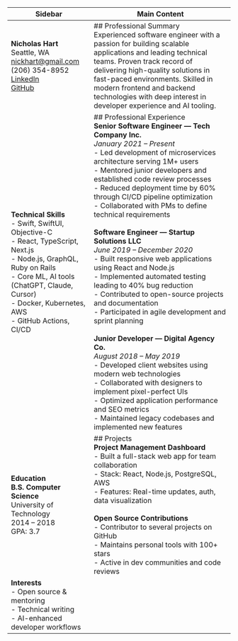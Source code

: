 | Sidebar                                                                                                   | Main Content |
|-----------------------------------------------------------------------------------------------------------|--------------|
| **Nicholas Hart**<br>Seattle, WA<br><nickhart@gmail.com><br>(206) 354-8952<br>[LinkedIn](https://linkedin.com/in/seanickhart)<br>[GitHub](https://github.com/nickhart) | ## Professional Summary<br>Experienced software engineer with a passion for building scalable applications and leading technical teams. Proven track record of delivering high-quality solutions in fast-paced environments. Skilled in modern frontend and backend technologies with deep interest in developer experience and AI tooling. |
| **Technical Skills**<br>- Swift, SwiftUI, Objective-C<br>- React, TypeScript, Next.js<br>- Node.js, GraphQL, Ruby on Rails<br>- Core ML, AI tools (ChatGPT, Claude, Cursor)<br>- Docker, Kubernetes, AWS<br>- GitHub Actions, CI/CD | ## Professional Experience<br>**Senior Software Engineer — Tech Company Inc.**<br>_January 2021 – Present_<br>- Led development of microservices architecture serving 1M+ users<br>- Mentored junior developers and established code review processes<br>- Reduced deployment time by 60% through CI/CD pipeline optimization<br>- Collaborated with PMs to define technical requirements<br><br>**Software Engineer — Startup Solutions LLC**<br>_June 2019 – December 2020_<br>- Built responsive web applications using React and Node.js<br>- Implemented automated testing leading to 40% bug reduction<br>- Contributed to open-source projects and documentation<br>- Participated in agile development and sprint planning<br><br>**Junior Developer — Digital Agency Co.**<br>_August 2018 – May 2019_<br>- Developed client websites using modern web technologies<br>- Collaborated with designers to implement pixel-perfect UIs<br>- Optimized application performance and SEO metrics<br>- Maintained legacy codebases and implemented new features |
| **Education**<br>**B.S. Computer Science**<br>University of Technology<br>2014 – 2018<br>GPA: 3.7 | ## Projects<br>**Project Management Dashboard**<br>- Built a full-stack web app for team collaboration<br>- Stack: React, Node.js, PostgreSQL, AWS<br>- Features: Real-time updates, auth, data visualization<br><br>**Open Source Contributions**<br>- Contributor to several projects on GitHub<br>- Maintains personal tools with 100+ stars<br>- Active in dev communities and code reviews |
| **Interests**<br>- Open source & mentoring<br>- Technical writing<br>- AI-enhanced developer workflows | |
